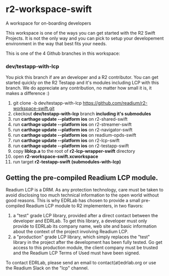 # r2-workspace-swift
A workspace for on-boarding developers

This workspace is one of the ways you can get started with the R2 Swift Projects. It is not the only way and you can pick to setup your developement environment in the way that best fits your needs.

This is one of the 4 Github branches in this workspace:

### dev/testapp-with-lcp
You pick this branch if are an developer and a R2 contributor. You can get started quickly on the R2 Testapp and it's modules including LCP with this branch. We do appreciate any contribution, no matter how small it is, it makes a difference :) 

1. git clone -b dev/testapp-with-lcp https://github.com/readium/r2-workspace-swift.git
2. ckeckout **dev/testapp-with-lcp** branch **including it's submodules**
3. run **carthage update --platform ios** on r2-shared-swift
4. run **carthage update --platform ios** on r2-streamer-swift
5. run **carthage update --platform ios** on r2-navigator-swift
6. run **carthage update --platform ios** on readium-opds-swift
7. run **carthage update --platform ios** on r2-lcp-swift
7. run **carthage update --platform ios** on r2-testapp-swift
8. copy **liblcp.a** to the root of **r2-lcp-wrapper-swift** directory
8. open **r2-workspace-swift.xcworkspace**
9. run target **r2-testapp-swift (submodules-with-lcp)**


## Getting the pre-compiled Readium LCP module.

Readium LCP is a DRM. As any protection technology, care must be taken to avoid disclosing too much technical information to the open world without good reasons. This is why EDRLab has chosen to provide a small pre-compiled Readium LCP module to R2 implementers, in two flavors:

1. a "test" grade LCP library, provided after a direct contact between the developer and EDRLab. To get this library, a developer must only provide to EDRLab its company name, web site and basic information about the context of the project involving Readium LCP.
2.  a "production" grade LCP library, which simply replaces the "test" library in the project after the development has been fully tested. Go get access to this production module, the client company must be trusted and the Readium LCP Terms of Used must have been signed.

To contact EDRLab, please send an email to contact(at)edrlab.org or use the Readium Slack on the "lcp" channel.

